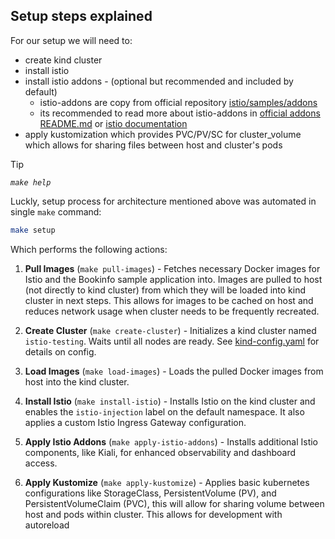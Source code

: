 ## Setup steps explained

For our setup we will need to:
- create kind cluster
- install istio
- install istio addons - (optional but recommended and included by default) 
    - istio-addons are copy from official repository [istio/samples/addons](https://github.com/istio/istio/tree/master/samples/addons) 
    - its recommended to read more about istio-addons in [official addons README.md](https://github.com/istio/istio/blob/master/samples/addons/README.md) or [istio documentation](https://istio.io/latest/docs/ops/integrations/)
- apply kustomization which provides PVC/PV/SC for cluster_volume which allows for sharing files between host and cluster's pods

> [!TIP]
>
> *`make help`*

Luckly, setup process for architecture mentioned above was automated in single `make` command:

```bash
make setup
```

Which performs the following actions:

1. **Pull Images** (`make pull-images`) - Fetches necessary Docker images for Istio and the Bookinfo sample application into. Images are pulled to host (not directly to kind cluster) from which they will be loaded into kind cluster in next steps. This allows for images to be cached on host and reduces network usage when cluster needs to be frequently recreated. 

2. **Create Cluster** (`make create-cluster`) - Initializes a kind cluster named `istio-testing`. Waits until all nodes are ready. See [kind-config.yaml](kind-cluster/kind-config.yaml) for details on config.

3. **Load Images** (`make load-images`) - Loads the pulled Docker images from host into the kind cluster.

4. **Install Istio** (`make install-istio`) - Installs Istio on the kind cluster and enables the `istio-injection` label on the default namespace. It also applies a custom Istio Ingress Gateway configuration.

5. **Apply Istio Addons** (`make apply-istio-addons`) - Installs additional Istio components, like Kiali, for enhanced observability and dashboard access.

6. **Apply Kustomize** (`make apply-kustomize`) - Applies basic kubernetes configurations like StorageClass, PersistentVolume (PV), and PersistentVolumeClaim (PVC), this will allow for sharing volume between host and pods within cluster. This allows for development with autoreload

